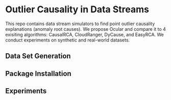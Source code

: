 # Outlier Causality in Data Streams

This repo contains data stream simulators to find point outlier causality explanations (anomaly root causes).
We propose Ocular and compare it to 4 exisiting algorithms: CausalRCA, CloudRanger, DyCause, and EasyRCA.
We conduct experiments on synthetic and real-world datasets. 

## Data Set Generation

## Package Installation

## Experiments
